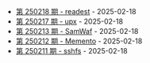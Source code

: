 * [第 250218 期 - readest](https://herotops.xyz/daily_article/250218-readest) - 2025-02-18
* [第 250217 期 - upx](https://herotops.xyz/daily_article/250217-upx) - 2025-02-18
* [第 250213 期 - SamWaf](https://herotops.xyz/daily_article/250213-SamWaf) - 2025-02-18
* [第 250212 期 - Memento](https://herotops.xyz/daily_article/250212-Memento) - 2025-02-18
* [第 250211 期 - sshfs](https://herotops.xyz/daily_article/250211-sshfs) - 2025-02-18
